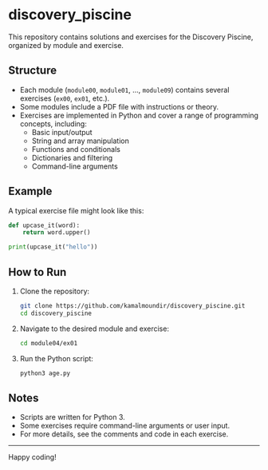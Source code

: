 # discovery_piscine

This repository contains solutions and exercises for the Discovery Piscine, organized by module and exercise.

## Structure

- Each module (`module00`, `module01`, ..., `module09`) contains several exercises (`ex00`, `ex01`, etc.).
- Some modules include a PDF file with instructions or theory.
- Exercises are implemented in Python and cover a range of programming concepts, including:
  - Basic input/output
  - String and array manipulation
  - Functions and conditionals
  - Dictionaries and filtering
  - Command-line arguments

## Example

A typical exercise file might look like this:

```python
def upcase_it(word):
    return word.upper()

print(upcase_it("hello"))
```

## How to Run

1. Clone the repository:
   ```sh
   git clone https://github.com/kamalmoundir/discovery_piscine.git
   cd discovery_piscine
   ```
2. Navigate to the desired module and exercise:
   ```sh
   cd module04/ex01
   ```
3. Run the Python script:
   ```sh
   python3 age.py
   ```

## Notes

- Scripts are written for Python 3.
- Some exercises require command-line arguments or user input.
- For more details, see the comments and code in each exercise.

---
Happy coding!